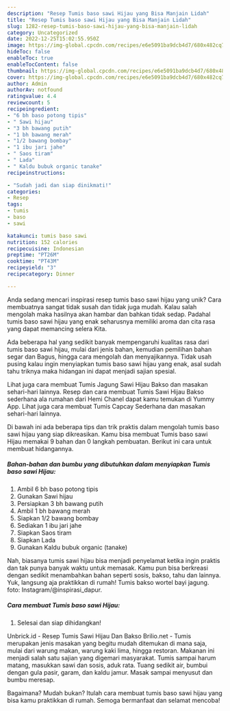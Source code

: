 ```yaml
---
description: "Resep Tumis baso sawi Hijau yang Bisa Manjain Lidah"
title: "Resep Tumis baso sawi Hijau yang Bisa Manjain Lidah"
slug: 1282-resep-tumis-baso-sawi-hijau-yang-bisa-manjain-lidah
category: Uncategorized
date: 2022-12-25T15:02:55.950Z
image: https://img-global.cpcdn.com/recipes/e6e5091ba9dcb4d7/680x482cq70/tumis-baso-sawi-hijau-foto-resep-utama.jpg
hideToc: false
enableToc: true
enableTocContent: false
thumbnail: https://img-global.cpcdn.com/recipes/e6e5091ba9dcb4d7/680x482cq70/tumis-baso-sawi-hijau-foto-resep-utama.jpg
cover: https://img-global.cpcdn.com/recipes/e6e5091ba9dcb4d7/680x482cq70/tumis-baso-sawi-hijau-foto-resep-utama.jpg
author: Admin
authorAv: notfound
ratingvalue: 4.4
reviewcount: 5
recipeingredient:
- "6 bh baso potong tipis"
- " Sawi hijau"
- "3 bh bawang putih"
- "1 bh bawang merah"
- "1/2 bawang bombay"
- "1 ibu jari jahe"
- " Saos tiram"
- " Lada"
- " Kaldu bubuk organic tanake"
recipeinstructions:

- "Sudah jadi dan siap dinikmati!"
categories:
- Resep
tags:
- tumis
- baso
- sawi

katakunci: tumis baso sawi 
nutrition: 152 calories
recipecuisine: Indonesian
preptime: "PT26M"
cooktime: "PT43M"
recipeyield: "3"
recipecategory: Dinner

---
```





Anda sedang mencari inspirasi resep tumis baso sawi hijau yang unik? Cara membuatnya sangat tidak susah dan tidak juga mudah. Kalau salah mengolah maka hasilnya akan hambar dan bahkan tidak sedap. Padahal tumis baso sawi hijau yang enak seharusnya memiliki aroma dan cita rasa yang dapat memancing selera Kita.





Ada beberapa hal yang sedikit banyak mempengaruhi kualitas rasa dari tumis baso sawi hijau, mulai dari jenis bahan, kemudian pemilihan bahan segar dan Bagus, hingga cara mengolah dan menyajikannya. Tidak usah pusing kalau ingin menyiapkan tumis baso sawi hijau yang enak,      asal sudah tahu triknya maka hidangan ini dapat menjadi sajian spesial.














Lihat juga cara membuat Tumis Jagung Sawi Hijau Bakso dan masakan sehari-hari lainnya. Resep dan cara membuat Tumis Sawi Hijau Bakso sederhana ala rumahan dari Hemi Chanel dapat kamu temukan di Yummy App. Lihat juga cara membuat Tumis Capcay Sederhana dan masakan sehari-hari lainnya.






Di bawah ini ada beberapa tips dan trik praktis dalam mengolah tumis baso sawi hijau yang siap dikreasikan. Kamu bisa membuat Tumis baso sawi Hijau memakai 9 bahan dan 0 langkah pembuatan. Berikut ini cara untuk membuat hidangannya.

<!--inarticleads1-->

##### Bahan-bahan dan bumbu yang dibutuhkan dalam menyiapkan Tumis baso sawi Hijau:

1. Ambil 6 bh baso potong tipis
1. Gunakan  Sawi hijau
1. Persiapkan 3 bh bawang putih
1. Ambil 1 bh bawang merah
1. Siapkan 1/2 bawang bombay
1. Sediakan 1 ibu jari jahe
1. Siapkan  Saos tiram
1. Siapkan  Lada
1. Gunakan  Kaldu bubuk organic (tanake)


Nah, biasanya tumis sawi hijau bisa menjadi penyelamat ketika ingin praktis dan tak punya banyak waktu untuk memasak. Kamu pun bisa berkreasi dengan sedikit menambahkan bahan seperti sosis, bakso, tahu dan lainnya. Yuk, langsung aja praktikkan di rumah! Tumis bakso wortel bayi jagung. foto: Instagram/@inspirasi_dapur. 

<!--inarticleads2-->

##### Cara membuat Tumis baso sawi Hijau:


1. Selesai dan siap dihidangkan!

Unbrick.id - Resep Tumis Sawi Hijau Dan Bakso Brilio.net - Tumis merupakan jenis masakan yang begitu mudah ditemukan di mana saja, mulai dari warung makan, warung kaki lima, hingga restoran. Makanan ini menjadi salah satu sajian yang digemari masyarakat. Tumis sampai harum matang, masukkan sawi dan sosis, aduk rata. Tuang sedikit air, bumbui dengan gula pasir, garam, dan kaldu jamur. Masak sampai menyusut dan bumbu meresap. 

Bagaimana? Mudah bukan? Itulah cara membuat tumis baso sawi hijau yang bisa kamu praktikkan di rumah. Semoga bermanfaat dan selamat mencoba!
